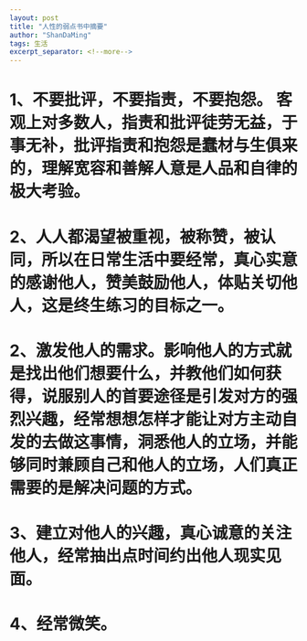 ```yaml
---
layout: post
title: "人性的弱点书中摘要"
author: "ShanDaMing"
tags: 生活
excerpt_separator: <!--more-->
---
```


# 1、不要批评，不要指责，不要抱怨。<!--more--> 客观上对多数人，指责和批评徒劳无益，于事无补，批评指责和抱怨是蠢材与生俱来的，理解宽容和善解人意是人品和自律的极大考验。

# 2、人人都渴望被重视，被称赞，被认同，所以在日常生活中要经常，真心实意的感谢他人，赞美鼓励他人，体贴关切他人，这是终生练习的目标之一。

# 2、激发他人的需求。影响他人的方式就是找出他们想要什么，并教他们如何获得，说服别人的首要途径是引发对方的强烈兴趣，经常想想怎样才能让对方主动自发的去做这事情，洞悉他人的立场，并能够同时兼顾自己和他人的立场，人们真正需要的是解决问题的方式。

# 3、建立对他人的兴趣，真心诚意的关注他人，经常抽出点时间约出他人现实见面。

# 4、经常微笑。
